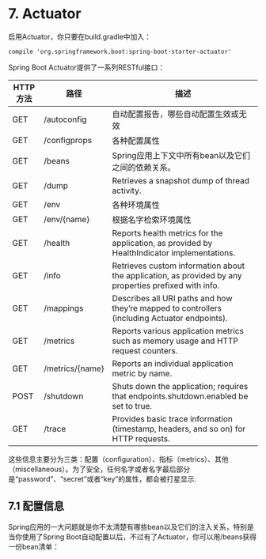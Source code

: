 # 7. Actuator

启用Actuator，你只要在build.gradle中加入：

```
compile 'org.springframework.boot:spring-boot-starter-actuator'
```

Spring Boot Actuator提供了一系列RESTful接口：

| HTTP方法 | 路径 | 描述 |
| -- | -- | -- |
| GET | /autoconfig | 自动配置报告，哪些自动配置生效或无效 |
| GET | /configprops | 各种配置属性 |
| GET | /beans | Spring应用上下文中所有bean以及它们之间的依赖关系。 |
| GET | /dump | Retrieves a snapshot dump of thread activity. |
| GET | /env | 各种环境属性 |
| GET | /env/{name} | 根据名字检索环境属性 |
| GET | /health | Reports health metrics for the application, as provided by HealthIndicator implementations. |
| GET | /info | Retrieves custom information about the application, as provided by any properties prefixed with info. |
| GET | /mappings | Describes all URI paths and how they’re mapped to controllers (including Actuator endpoints). |
| GET | /metrics | Reports various application metrics such as memory usage and HTTP request counters. |
| GET | /metrics/{name} | Reports an individual application metric by name. |
| POST | /shutdown | Shuts down the application; requires that endpoints.shutdown.enabled be set to true. |
| GET | /trace | Provides basic trace information (timestamp, headers, and so on) for HTTP requests. |

这些信息主要分为三类：配置（configuration）、指标（metrics）、其他（miscellaneous）。为了安全，任何名字或者名字最后部分是“password”、“secret”或者“key”的属性，都会被打星显示.

## 7.1 配置信息

Spring应用的一大问题就是你不太清楚有哪些bean以及它们的注入关系，特别是当你使用了Spring Boot自动配置以后，不过有了Actuator，你可以用/beans获得一份bean清单：